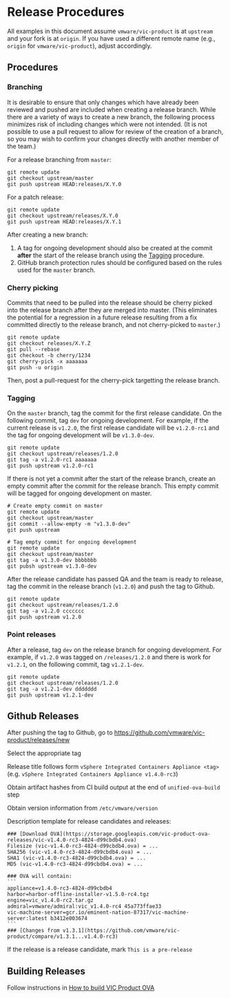 # Release Procedures

All examples in this document assume `vmware/vic-product` is at `upstream` and
your fork is at `origin`. If you have used a different remote name (e.g.,
`origin` for `vmware/vic-product`), adjust accordingly.


## Procedures

### Branching

It is desirable to ensure that only changes which have already been reviewed and
pushed are included when creating a release branch. While there are a variety of
ways to create a new branch, the following process minimizes risk of including
changes which were not intended. (It is not possible to use a pull request to
allow for review of the creation of a branch, so you may wish to confirm your
changes directly with another member of the team.)

For a release branching from `master`:
```
git remote update
git checkout upstream/master
git push upstream HEAD:releases/X.Y.0
```

For a patch release:
```
git remote update
git checkout upstream/releases/X.Y.0
git push upstream HEAD:releases/X.Y.1
```

After creating a new branch:

1. A tag for ongoing development should also be created at the commit **after**
   the start of the release branch using the [Tagging](#Tagging) procedure.
2. GitHub branch protection rules should be configured based on the rules used
   for the `master` branch.


### Cherry picking

Commits that need to be pulled into the release should be cherry picked into the
release branch after they are merged into master. (This eliminates the potential
for a regression in a future release resulting from a fix committed directly to
the release branch, and not cherry-picked to `master`.)

```
git remote update
git checkout releases/X.Y.Z
git pull --rebase
git checkout -b cherry/1234
git cherry-pick -x aaaaaaa
git push -u origin
```

Then, post a pull-request for the cherry-pick targetting the release branch.


### Tagging

On the `master` branch, tag the commit for the first release candidate. On the
following commit, tag `dev` for ongoing development. For example, if the current
release is `v1.2.0`, the first release candidate will be `v1.2.0-rc1` and the
tag for ongoing development will be `v1.3.0-dev`.

```
git remote update
git checkout upstream/releases/1.2.0
git tag -a v1.2.0-rc1 aaaaaaa
git push upstream v1.2.0-rc1
```

If there is not yet a commit after the start of the release branch, create an
empty commit after the commit for the release branch. This empty commit will be
tagged for ongoing development on master.

```
# Create empty commit on master
git remote update
git checkout upstream/master
git commit --allow-empty -m "v1.3.0-dev"
git push upstream

# Tag empty commit for ongoing development
git remote update
git checkout upstream/master
git tag -a v1.3.0-dev bbbbbbb
git pubsh upstream v1.3.0-dev
```

After the release candidate has passed QA and the team is ready to release, tag
the commit in the release branch (`v1.2.0`) and push the tag to Github.

```
git remote update
git checkout upstream/releases/1.2.0
git tag -a v1.2.0 ccccccc
git push upstream v1.2.0
```

### Point releases

After a release, tag `dev` on the release branch for ongoing development.
For example, if `v1.2.0` was tagged on `/releases/1.2.0` and there is work for
`v1.2.1`, on the following commit, tag `v1.2.1-dev`.

```
git remote update
git checkout upstream/releases/1.2.0
git tag -a v1.2.1-dev ddddddd
git push upstream v1.2.1-dev
```


## Github Releases

After pushing the tag to Github, go to https://github.com/vmware/vic-product/releases/new

Select the appropriate tag

Release title follows form `vSphere Integrated Containers Appliance <tag>` (e.g. `vSphere Integrated Containers Appliance v1.4.0-rc3`)

Obtain artifact hashes from CI build output at the end of `unified-ova-build` step

Obtain version information from `/etc/vmware/version`

Description template for release candidates and releases:

```````
### [Download OVA](https://storage.googleapis.com/vic-product-ova-releases/vic-v1.4.0-rc3-4824-d99cbdb4.ova)
Filesize (vic-v1.4.0-rc3-4824-d99cbdb4.ova) = ...
SHA256 (vic-v1.4.0-rc3-4824-d99cbdb4.ova) = ...
SHA1 (vic-v1.4.0-rc3-4824-d99cbdb4.ova) = ...
MD5 (vic-v1.4.0-rc3-4824-d99cbdb4.ova) = ...

### OVA will contain:
```
appliance=v1.4.0-rc3-4824-d99cbdb4
harbor=harbor-offline-installer-v1.5.0-rc4.tgz
engine=vic_v1.4.0-rc2.tar.gz
admiral=vmware/admiral:vic_v1.4.0-rc4 45a773ffae33
vic-machine-server=gcr.io/eminent-nation-87317/vic-machine-server:latest b3412e003674
```
### [Changes from v1.3.1](https://github.com/vmware/vic-product/compare/v1.3.1...v1.4.0-rc3)

```````

If the release is a release candidate, mark `This is a pre-release`

## Building Releases

Follow instructions in [How to build VIC Product OVA](BUILD.md)
